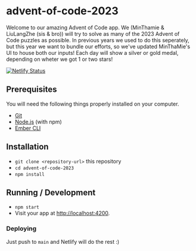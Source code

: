 # advent-of-code-2023

Welcome to our amazing Advent of Code app. We (MinThamie & LiuLangZhe (sis & bro)) will try to solve as many of the 2023 Advent of Code puzzles as possible. In previous years we used to do this seperately, but this year we want to bundle our efforts, so we've updated MinThaMie's UI to house both our inputs! Each day will show a silver or gold medal, depending on wheter we got 1 or two stars!

[![Netlify Status](https://api.netlify.com/api/v1/badges/5ec72945-2653-447b-9a0a-1b8cf3ac89b3/deploy-status)](https://app.netlify.com/sites/advent-of-code-2023/deploys)

## Prerequisites

You will need the following things properly installed on your computer.

* [Git](https://git-scm.com/)
* [Node.js](https://nodejs.org/) (with npm)
* [Ember CLI](https://cli.emberjs.com/release/)

## Installation

* `git clone <repository-url>` this repository
* `cd advent-of-code-2023`
* `npm install`

## Running / Development

* `npm start`
* Visit your app at [http://localhost:4200](http://localhost:4200).

### Deploying

Just push to `main` and Netlify will do the rest :) 
